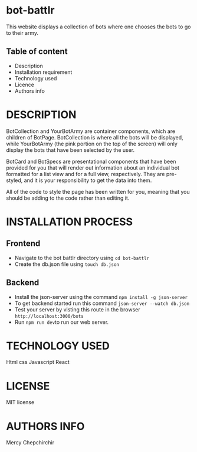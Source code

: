 # bot-battlr
This website displays a collection of bots where one chooses the bots to go to their army.

## Table of content
* Description 
* Installation requirement
* Technology used
* Licence
* Authors info

# DESCRIPTION
BotCollection and YourBotArmy are container components, which are children of BotPage. BotCollection is where all the bots will be displayed, while YourBotArmy (the pink portion on the top of the screen) will only display the bots that have been selected by the user.

BotCard and BotSpecs are presentational components that have been provided for you that will render out information about an individual bot formatted for a list view and for a full view, respectively. They are pre-styled, and it is your responsibility to get the data into them.

All of the code to style the page has been written for you, meaning that you should be adding to the code rather than editing it.


# INSTALLATION PROCESS
## Frontend
* Navigate to the bot battlr directory using `cd bot-battlr`
* Create the db.json file using `touch db.json`


## Backend
* Install the json-server using the command `npm install -g json-server`
* To get backend started run this command `json-server --watch db.json`
* Test your server by visting this route in the browser `http://localhost:3000/bots`
* Run `npm run dev`to run our web server.

# TECHNOLOGY USED
Html
css
Javascript
React


# LICENSE
MIT license

# AUTHORS INFO
Mercy Chepchirchir
